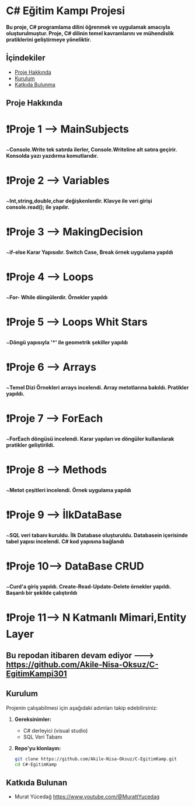 # C# Eğitim Kampı Projesi  

**Bu proje, C# programlama dilini öğrenmek ve uygulamak amacıyla oluşturulmuştur. Proje, C# dilinin temel kavramlarını ve mühendislik pratiklerini geliştirmeye yöneliktir.**

## İçindekiler  

- [Proje Hakkında](#proje-hakkında)  
- [Kurulum](#kurulum) 
- [Katkıda Bulunma](#katkıda-bulunma)  

## Proje Hakkında  

# ❗Proje 1 --> MainSubjects
 ~**Console.Write tek satırda ilerler, Console.Writeline alt satıra geçirir. Konsolda yazı yazdırma komutlarıdır.**
 
# ❗Proje 2 --> Variables
~**Int,string,double,char değişkenlerdir. Klavye ile veri girişi console.read(); ile yapılır.**

# ❗Proje 3 --> MakingDecision
~**if-else Karar Yapısıdır. Switch Case, Break örnek uygulama yapıldı**

# ❗Proje 4 --> Loops
~**For- While döngülerdir. Örnekler yapıldı**

# ❗Proje 5 --> Loops Whit Stars
~**Döngü yapısıyla '*' ile geometrik şekiller yapıldı**

# ❗Proje 6 --> Arrays
~**Temel Dizi Örnekleri arrays incelendi. Array metotlarına bakıldı. Pratikler yapıldı.**

# ❗Proje 7 --> ForEach
~**ForEach döngüsü incelendi. Karar yapıları ve döngüler kullanılarak pratikler geliştirildi.**

# ❗Proje 8 --> Methods
~**Metot çeşitleri incelendi. Örnek uygulama yapıldı**

# ❗Proje 9 --> İlkDataBase
~**SQL veri tabanı kuruldu. İlk Database oluşturuldu. Databasein içerisinde  tabel yapısı incelendi. C# kod yapısına bağlandı**

# ❗Proje 10--> DataBase CRUD
~**Curd'a giriş yapıldı. Create-Read-Update-Delete örnekler yapıldı. Başarılı bir şekilde çalıştırıldı**

# ❗Proje 11--> N Katmanlı Mimari,Entity Layer
## Bu repodan itibaren devam ediyor ---> https://github.com/Akile-Nisa-Oksuz/C-EgitimKampi301

## Kurulum  

Projenin çalışabilmesi için aşağıdaki adımları takip edebilirsiniz:  

1. **Gereksinimler:**  
   - C# derleyici (visual studio)
   - SQL Veri Tabanı
  
2. **Repo'yu klonlayın:**  

   ```bash  
   git clone https://github.com/Akile-Nisa-Oksuz/C-EgitimKamp.git  
   cd C#-EgitimKamp

## Katkıda Bulunan
- Murat Yücedağ https://www.youtube.com/@MurattYucedag
